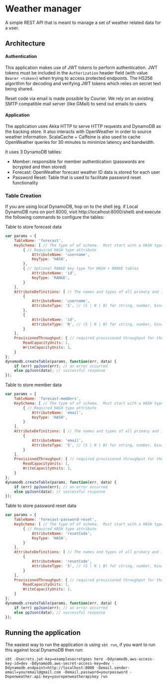 # Weather manager

A simple REST API that is meant to manage a set of weather related data for a user. 

## Architecture

#### Authentication
This application makes use of JWT tokens to perform authentication. JWT tokens must be included in the `Authorization` 
header field (with value `Bearer <token>`) when trying to access protected endpoints. The HS256 algorithm for decoding 
and verifying JWT tokens which relies on secret text being shared.

Reset code via email is made possible by Courier. We rely on an existing SMTP compatible mail server (like GMail) to 
send out emails to users.

#### Application
The application uses Akka HTTP to serve HTTP requests and DynamoDB as the backing store. It also interacts with 
OpenWeather in order to source weather information. ScalaCache + Caffeine is also used to cache OpenWeather queries for
30 minutes to minimize latency and bandwidth.

It uses 3 DynamoDB tables: 
- Member: responsible for member authentication (passwords are bcrypted and then stored)
- Forecast: OpenWeather forecast weather ID data is stored for each user
- Password Reset: Table that is used to facilitate password reset functionality

### Table Creation

If you are using local DynamoDB, hop on to the shell 
(eg. if Local DynamoDB runs on port 8000, visit http://localhost:8000/shell) and execute the following commands to 
configure the tables:

Table to store forecast data
```javascript
var params = {
    TableName: 'forecast',
    KeySchema: [ // The type of of schema.  Must start with a HASH type, with an optional second RANGE.
        { // Required HASH type attribute
            AttributeName: 'username',
            KeyType: 'HASH',
        },
        { // Optional RANGE key type for HASH + RANGE tables
            AttributeName: 'id', 
            KeyType: 'RANGE', 
        }
    ],
    AttributeDefinitions: [ // The names and types of all primary and index key attributes only
        {
            AttributeName: 'username',
            AttributeType: 'S', // (S | N | B) for string, number, binary
        },
        {
            AttributeName: 'id',
            AttributeType: 'N', // (S | N | B) for string, number, binary
        }
    ],
    ProvisionedThroughput: { // required provisioned throughput for the table
        ReadCapacityUnits: 1, 
        WriteCapacityUnits: 1, 
    }
};
dynamodb.createTable(params, function(err, data) {
    if (err) ppJson(err); // an error occurred
    else ppJson(data); // successful response
});
```

Table to store member data
```javascript
var params = {
    TableName: 'forecast-members',
    KeySchema: [ // The type of of schema.  Must start with a HASH type, with an optional second RANGE.
        { // Required HASH type attribute
            AttributeName: 'email',
            KeyType: 'HASH',
        }
    ],
    AttributeDefinitions: [ // The names and types of all primary and index key attributes only
        {
            AttributeName: 'email',
            AttributeType: 'S', // (S | N | B) for string, number, binary
        }
    ],
    ProvisionedThroughput: { // required provisioned throughput for the table
        ReadCapacityUnits: 1, 
        WriteCapacityUnits: 1, 
    }
};
dynamodb.createTable(params, function(err, data) {
    if (err) ppJson(err); // an error occurred
    else ppJson(data); // successful response
});
```

Table to store password reset data
```javascript
var params = {
    TableName: 'forecast-password-reset',
    KeySchema: [ // The type of of schema.  Must start with a HASH type, with an optional second RANGE.
        { // Required HASH type attribute
            AttributeName: 'resetCode',
            KeyType: 'HASH',
        }
    ],
    AttributeDefinitions: [ // The names and types of all primary and index key attributes only
        {
            AttributeName: 'resetCode',
            AttributeType: 'S', // (S | N | B) for string, number, binary
        }
    ],
    ProvisionedThroughput: { // required provisioned throughput for the table
        ReadCapacityUnits: 1, 
        WriteCapacityUnits: 1, 
    }
};
dynamodb.createTable(params, function(err, data) {
    if (err) ppJson(err); // an error occurred
    else ppJson(data); // successful response
});
```

## Running the application
The easiest way to run the application is using `sbt run`, if you want to run this against local DynamoDB then run:

```sbtshell
sbt -Dsecrets.jwt-key=examplesecretgoes here -Ddynamodb.aws-access-key-id=dev -Ddynamodb.aws-secret-access-key=dev -Ddynamodb.endpoint=http://localhost:8000 -Demail.sender-email=youremail@gmail.com -Demail.password=yourpassword -Dopenweather.api-key=youropenweatherapikey run
```